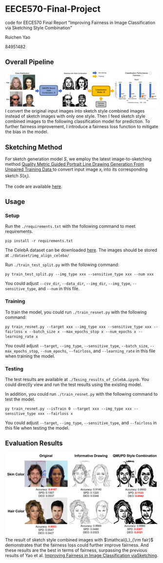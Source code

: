 # EECE570-Final-Project
code for EECE570 Final Report "Improving Fairness in Image Classification via Sketching Style Combination"

Ruichen Yao

84951482


## Overall Pipeline
![avatar](./img/method.png)
I convert the original input images into sketch style combined images instead of sketch images with only one style. Then I feed sketch style combined images to the following classification model for prediction. To further fairness improvement, I introduce a fairness loss function to mitigate the bias in the model.

## Sketching Method

For sketch generation model $S$, we employ the latest image-to-sketching method [Quality Metric Guided Portrait Line Drawing Generation From Unpaired Training Data
](https://ieeexplore.ieee.org/document/9699090) to convert input image $x_i$ into its corresponding sketch $S(x_i)$.

The code are available [here](https://github.com/yiranran/QMUPD).

## Usage
### Setup

Run the `./requirements.txt` with the following command to meet requirements.
```
pip install -r requirements.txt
```

The CelebA dataset can be downloaded [here](https://mmlab.ie.cuhk.edu.hk/projects/CelebA.html). The images should be stored at `./dataset/img_align_celeba/`

Run `./train_test_split.py` with the following command:
```
py train_test_split.py --img_type xxx --sensitive_type xxx --num xxx
```
You could adjust `--csv_dir`, `--data_dir`, `--img_dir`, `--img_type`, `--sensitive_type`, and `--num` in this file.

### Training
To train the model, you could run `./train_resnet.py` with the following command:
```
py train_resnet.py --target xxx --img_type xxx --sensitive_type xxx --fairloss x --batch_size x --max_epochs_stop x --num_epochs x --learning_rate x
```
You could adjust `--target`, `--img_type`, `--sensitive_type`, `--batch_size`, `--max_epochs_stop`, `--num_epochs`, `--fairloss`, and `--learning_rate` in this file when training the model.

### Testing
The test results are available at `./Tesing_results_of_CelebA.ipynb`. You could directly view and run the test results using the existing model.

In addition, you could run `./train_resnet.py` with the following command to test the model.
```
py train_resnet.py --isTrain 0 --target xxx --img_type xxx --sensitive_type xxx --fairloss x
```
You could adjust `--target`, `--img_type`, `--sensitive_type`, and `--fairloss` in this file when testing the model.

## Evaluation Results
![avatar](./img/result.png)
The result of sketch style combined images with $\mathcal{L}_{\rm fair}$ demonstrates that the fairness loss could further improve fairness. And these results are the best in terms of fairness, surpassing the previous results of Yao et al. [Improving Fairness in Image Classification viaSketching](https://arxiv.org/pdf/2211.00168.pdf).
